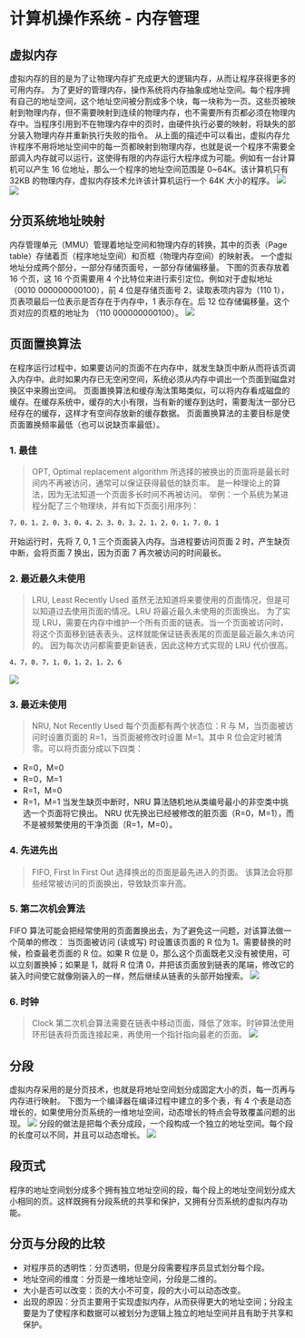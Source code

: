 # 计算机操作系统 - 内存管理

## 虚拟内存
虚拟内存的目的是为了让物理内存扩充成更大的逻辑内存，从而让程序获得更多的可用内存。
为了更好的管理内存，操作系统将内存抽象成地址空间。每个程序拥有自己的地址空间，这个地址空间被分割成多个块，每一块称为一页。这些页被映射到物理内存，但不需要映射到连续的物理内存，也不需要所有页都必须在物理内存中。当程序引用到不在物理内存中的页时，由硬件执行必要的映射，将缺失的部分装入物理内存并重新执行失败的指令。
从上面的描述中可以看出，虚拟内存允许程序不用将地址空间中的每一页都映射到物理内存，也就是说一个程序不需要全部调入内存就可以运行，这使得有限的内存运行大程序成为可能。例如有一台计算机可以产生 16 位地址，那么一个程序的地址空间范围是 0\~64K。该计算机只有 32KB 的物理内存，虚拟内存技术允许该计算机运行一个 64K 大小的程序。
![](7b281b1e-0595-402b-ae35-8c91084c33c1.png)
![](7b281b1e-0595-402b-ae35-8c91084c33c1.png)
## 分页系统地址映射
内存管理单元（MMU）管理着地址空间和物理内存的转换，其中的页表（Page table）存储着页（程序地址空间）和页框（物理内存空间）的映射表。
一个虚拟地址分成两个部分，一部分存储页面号，一部分存储偏移量。
下图的页表存放着 16 个页，这 16 个页需要用 4 个比特位来进行索引定位。例如对于虚拟地址（0010 000000000100），前 4 位是存储页面号 2，读取表项内容为（110 1），页表项最后一位表示是否存在于内存中，1 表示存在。后 12 位存储偏移量。这个页对应的页框的地址为 （110 000000000100）。
![](cf4386a1-58c9-4eca-a17f-e12b1e9770eb.png)
## 页面置换算法
在程序运行过程中，如果要访问的页面不在内存中，就发生缺页中断从而将该页调入内存中。此时如果内存已无空闲空间，系统必须从内存中调出一个页面到磁盘对换区中来腾出空间。
页面置换算法和缓存淘汰策略类似，可以将内存看成磁盘的缓存。在缓存系统中，缓存的大小有限，当有新的缓存到达时，需要淘汰一部分已经存在的缓存，这样才有空间存放新的缓存数据。
页面置换算法的主要目标是使页面置换频率最低（也可以说缺页率最低）。
### 1. 最佳
> OPT, Optimal replacement algorithm
所选择的被换出的页面将是最长时间内不再被访问，通常可以保证获得最低的缺页率。
是一种理论上的算法，因为无法知道一个页面多长时间不再被访问。
举例：一个系统为某进程分配了三个物理块，并有如下页面引用序列：
```html
7，0，1，2，0，3，0，4，2，3，0，3，2，1，2，0，1，7，0，1
```
开始运行时，先将 7, 0, 1 三个页面装入内存。当进程要访问页面 2 时，产生缺页中断，会将页面 7 换出，因为页面 7 再次被访问的时间最长。
### 2. 最近最久未使用
> LRU, Least Recently Used
虽然无法知道将来要使用的页面情况，但是可以知道过去使用页面的情况。LRU 将最近最久未使用的页面换出。
为了实现 LRU，需要在内存中维护一个所有页面的链表。当一个页面被访问时，将这个页面移到链表表头。这样就能保证链表表尾的页面是最近最久未访问的。
因为每次访问都需要更新链表，因此这种方式实现的 LRU 代价很高。
```html
4，7，0，7，1，0，1，2，1，2，6
```
![](eb859228-c0f2-4bce-910d-d9f76929352b.png)
### 3. 最近未使用
> NRU, Not Recently Used
每个页面都有两个状态位：R 与 M，当页面被访问时设置页面的 R=1，当页面被修改时设置 M=1。其中 R 位会定时被清零。可以将页面分成以下四类：
- R=0，M=0
- R=0，M=1
- R=1，M=0
- R=1，M=1
当发生缺页中断时，NRU 算法随机地从类编号最小的非空类中挑选一个页面将它换出。
NRU 优先换出已经被修改的脏页面（R=0，M=1），而不是被频繁使用的干净页面（R=1，M=0）。
### 4. 先进先出
> FIFO, First In First Out
选择换出的页面是最先进入的页面。
该算法会将那些经常被访问的页面换出，导致缺页率升高。
### 5. 第二次机会算法
FIFO 算法可能会把经常使用的页面置换出去，为了避免这一问题，对该算法做一个简单的修改：
当页面被访问 (读或写) 时设置该页面的 R 位为 1。需要替换的时候，检查最老页面的 R 位。如果 R 位是 0，那么这个页面既老又没有被使用，可以立刻置换掉；如果是 1，就将 R 位清 0，并把该页面放到链表的尾端，修改它的装入时间使它就像刚装入的一样，然后继续从链表的头部开始搜索。
![](ecf8ad5d-5403-48b9-b6e7-f2e20ffe8fca.png)
### 6. 时钟
> Clock
第二次机会算法需要在链表中移动页面，降低了效率。时钟算法使用环形链表将页面连接起来，再使用一个指针指向最老的页面。
![](5f5ef0b6-98ea-497c-a007-f6c55288eab1.png)
## 分段
虚拟内存采用的是分页技术，也就是将地址空间划分成固定大小的页，每一页再与内存进行映射。
下图为一个编译器在编译过程中建立的多个表，有 4 个表是动态增长的，如果使用分页系统的一维地址空间，动态增长的特点会导致覆盖问题的出现。
![](22de0538-7c6e-4365-bd3b-8ce3c5900216.png)
分段的做法是把每个表分成段，一个段构成一个独立的地址空间。每个段的长度可以不同，并且可以动态增长。
![](e0900bb2-220a-43b7-9aa9-1d5cd55ff56e.png)
## 段页式
程序的地址空间划分成多个拥有独立地址空间的段，每个段上的地址空间划分成大小相同的页。这样既拥有分段系统的共享和保护，又拥有分页系统的虚拟内存功能。
## 分页与分段的比较
- 对程序员的透明性：分页透明，但是分段需要程序员显式划分每个段。
- 地址空间的维度：分页是一维地址空间，分段是二维的。
- 大小是否可以改变：页的大小不可变，段的大小可以动态改变。
- 出现的原因：分页主要用于实现虚拟内存，从而获得更大的地址空间；分段主要是为了使程序和数据可以被划分为逻辑上独立的地址空间并且有助于共享和保护。
